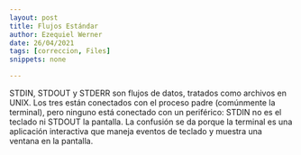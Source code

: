 ```yaml
---
layout: post
title: Flujos Estándar
author: Ezequiel Werner
date: 26/04/2021
tags: [correccion, Files]
snippets: none

---
```


STDIN, STDOUT y STDERR son flujos de datos, tratados como archivos en UNIX.
Los tres están conectados con el proceso padre (comúnmente la terminal), pero
ninguno está conectado con un periférico: STDIN no es el teclado ni STDOUT la 
pantalla. La confusión se da porque la terminal es una aplicación interactiva
que maneja eventos de teclado y muestra una ventana en la pantalla.

